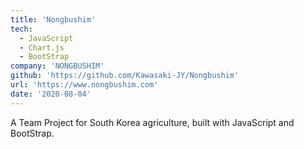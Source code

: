 ```yaml
---
title: 'Nongbushim'
tech:
  - JavaScript
  - Chart.js
  - BootStrap
company: 'NONGBUSHIM'
github: 'https://github.com/Kawasaki-JY/Nongbushim'
url: 'https://www.nongbushim.com'
date: '2020-08-04'
---
```


A Team Project for South Korea agriculture, built with JavaScript and BootStrap.